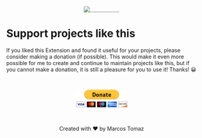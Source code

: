 <p align="center" style="font-size: 2px;">
    <img src="Documentation-Template/DocumentationFiles/images/screenshot.png" />
    Clone this repository and read the topics below to know how to use this Extension.
</p>


# Support projects like this

If you liked this Extension and found it useful for your projects, please consider making a donation (if possible). This would make it even more possible for me to create and continue to maintain projects like this, but if you cannot make a donation, it is still a pleasure for you to use it! Thanks! 😀

<br>

<p align="center">
    <a href="https://www.paypal.com/donate/?hosted_button_id=MVDJY3AXLL8T2" target="_blank">
        <img src="Extension-Data/paypal-donate.png" alt="Donate" />
    </a>
</p>

<br>

<p align="center">
Created with ❤ by Marcos Tomaz
</p>